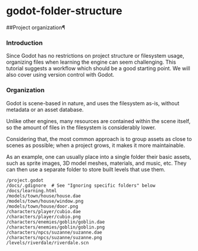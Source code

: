 # godot-folder-structure
##Project organization¶
### Introduction
Since Godot has no restrictions on project structure or filesystem usage, organizing files when learning the engine can seem challenging. This tutorial suggests a workflow which should be a good starting point. We will also cover using version control with Godot.

### Organization
Godot is scene-based in nature, and uses the filesystem as-is, without metadata or an asset database.

Unlike other engines, many resources are contained within the scene itself, so the amount of files in the filesystem is considerably lower.

Considering that, the most common approach is to group assets as close to scenes as possible; when a project grows, it makes it more maintainable.

As an example, one can usually place into a single folder their basic assets, such as sprite images, 3D model meshes, materials, and music, etc. They can then use a separate folder to store built levels that use them.

```
/project.godot
/docs/.gdignore  # See "Ignoring specific folders" below
/docs/learning.html
/models/town/house/house.dae
/models/town/house/window.png
/models/town/house/door.png
/characters/player/cubio.dae
/characters/player/cubio.png
/characters/enemies/goblin/goblin.dae
/characters/enemies/goblin/goblin.png
/characters/npcs/suzanne/suzanne.dae
/characters/npcs/suzanne/suzanne.png
/levels/riverdale/riverdale.scn
```
